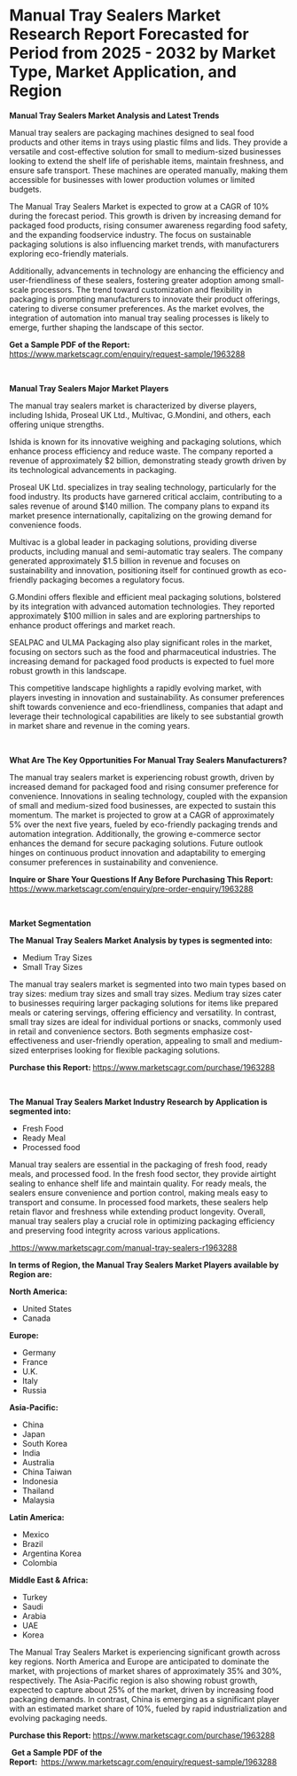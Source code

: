 <p><h1>Manual Tray Sealers Market Research Report Forecasted for Period from 2025 -  2032 by Market Type, Market Application, and Region</h1></p><p><strong>Manual Tray Sealers Market Analysis and Latest Trends</strong></p>
<p><p>Manual tray sealers are packaging machines designed to seal food products and other items in trays using plastic films and lids. They provide a versatile and cost-effective solution for small to medium-sized businesses looking to extend the shelf life of perishable items, maintain freshness, and ensure safe transport. These machines are operated manually, making them accessible for businesses with lower production volumes or limited budgets.</p><p>The Manual Tray Sealers Market is expected to grow at a CAGR of 10% during the forecast period. This growth is driven by increasing demand for packaged food products, rising consumer awareness regarding food safety, and the expanding foodservice industry. The focus on sustainable packaging solutions is also influencing market trends, with manufacturers exploring eco-friendly materials.</p><p>Additionally, advancements in technology are enhancing the efficiency and user-friendliness of these sealers, fostering greater adoption among small-scale processors. The trend toward customization and flexibility in packaging is prompting manufacturers to innovate their product offerings, catering to diverse consumer preferences. As the market evolves, the integration of automation into manual tray sealing processes is likely to emerge, further shaping the landscape of this sector.</p></p>
<p><strong>Get a Sample PDF of the Report:&nbsp;</strong> <a href="https://www.marketscagr.com/enquiry/request-sample/1963288?utm_campaign=2483&utm_medium=2&utm_source=Github&utm_content=ia&utm_term=16042025&utm_id=manual-tray-sealers">https://www.marketscagr.com/enquiry/request-sample/1963288</a></p>
<p>&nbsp;</p>
<p><strong>Manual Tray Sealers Major Market Players</strong></p>
<p><p>The manual tray sealers market is characterized by diverse players, including Ishida, Proseal UK Ltd., Multivac, G.Mondini, and others, each offering unique strengths. </p><p>Ishida is known for its innovative weighing and packaging solutions, which enhance process efficiency and reduce waste. The company reported a revenue of approximately $2 billion, demonstrating steady growth driven by its technological advancements in packaging.</p><p>Proseal UK Ltd. specializes in tray sealing technology, particularly for the food industry. Its products have garnered critical acclaim, contributing to a sales revenue of around $140 million. The company plans to expand its market presence internationally, capitalizing on the growing demand for convenience foods.</p><p>Multivac is a global leader in packaging solutions, providing diverse products, including manual and semi-automatic tray sealers. The company generated approximately $1.5 billion in revenue and focuses on sustainability and innovation, positioning itself for continued growth as eco-friendly packaging becomes a regulatory focus.</p><p>G.Mondini offers flexible and efficient meal packaging solutions, bolstered by its integration with advanced automation technologies. They reported approximately $100 million in sales and are exploring partnerships to enhance product offerings and market reach.</p><p>SEALPAC and ULMA Packaging also play significant roles in the market, focusing on sectors such as the food and pharmaceutical industries. The increasing demand for packaged food products is expected to fuel more robust growth in this landscape.</p><p>This competitive landscape highlights a rapidly evolving market, with players investing in innovation and sustainability. As consumer preferences shift towards convenience and eco-friendliness, companies that adapt and leverage their technological capabilities are likely to see substantial growth in market share and revenue in the coming years.</p></p>
<p>&nbsp;</p>
<p><strong>What Are The Key Opportunities For Manual Tray Sealers Manufacturers?</strong></p>
<p><p>The manual tray sealers market is experiencing robust growth, driven by increased demand for packaged food and rising consumer preference for convenience. Innovations in sealing technology, coupled with the expansion of small and medium-sized food businesses, are expected to sustain this momentum. The market is projected to grow at a CAGR of approximately 5% over the next five years, fueled by eco-friendly packaging trends and automation integration. Additionally, the growing e-commerce sector enhances the demand for secure packaging solutions. Future outlook hinges on continuous product innovation and adaptability to emerging consumer preferences in sustainability and convenience.</p></p>
<p><strong>Inquire or Share Your Questions If Any Before Purchasing This Report:</strong> <a href="https://www.marketscagr.com/enquiry/pre-order-enquiry/1963288?utm_campaign=2483&utm_medium=2&utm_source=Github&utm_content=ia&utm_term=16042025&utm_id=manual-tray-sealers">https://www.marketscagr.com/enquiry/pre-order-enquiry/1963288</a></p>
<p>&nbsp;</p>
<p><strong>Market Segmentation</strong></p>
<p><strong>The Manual Tray Sealers Market Analysis by types is segmented into:</strong></p>
<p><ul><li>Medium Tray Sizes</li><li>Small Tray Sizes</li></ul></p>
<p><p>The manual tray sealers market is segmented into two main types based on tray sizes: medium tray sizes and small tray sizes. Medium tray sizes cater to businesses requiring larger packaging solutions for items like prepared meals or catering servings, offering efficiency and versatility. In contrast, small tray sizes are ideal for individual portions or snacks, commonly used in retail and convenience sectors. Both segments emphasize cost-effectiveness and user-friendly operation, appealing to small and medium-sized enterprises looking for flexible packaging solutions.</p></p>
<p><strong>Purchase this Report:&nbsp;</strong><a href="https://www.marketscagr.com/purchase/1963288?utm_campaign=2483&utm_medium=2&utm_source=Github&utm_content=ia&utm_term=16042025&utm_id=manual-tray-sealers">https://www.marketscagr.com/purchase/1963288</a></p>
<p>&nbsp;</p>
<p><strong>The Manual Tray Sealers Market Industry Research by Application is segmented into:</strong></p>
<p><ul><li>Fresh Food</li><li>Ready Meal</li><li>Processed food</li></ul></p>
<p><p>Manual tray sealers are essential in the packaging of fresh food, ready meals, and processed food. In the fresh food sector, they provide airtight sealing to enhance shelf life and maintain quality. For ready meals, the sealers ensure convenience and portion control, making meals easy to transport and consume. In processed food markets, these sealers help retain flavor and freshness while extending product longevity. Overall, manual tray sealers play a crucial role in optimizing packaging efficiency and preserving food integrity across various applications.</p></p>
<p><a href="https://www.marketscagr.com/manual-tray-sealers-r1963288?utm_campaign=2483&utm_medium=2&utm_source=Github&utm_content=ia&utm_term=16042025&utm_id=manual-tray-sealers">&nbsp;https://www.marketscagr.com/manual-tray-sealers-r1963288</a></p>
<p><strong>In terms of Region, the Manual Tray Sealers Market Players available by Region are:</strong></p>
<p>
    <p> <strong> North America: </strong>
        <ul>
            <li>United States</li>
            <li>Canada</li>
        </ul>
        </p> 
    <p> <strong> Europe: </strong>
        <ul>
            <li>Germany</li>
            <li>France</li>
            <li>U.K.</li>
            <li>Italy</li>
            <li>Russia</li>
        </ul>
        </p> 
    <p> <strong> Asia-Pacific: </strong>
        <ul>
            <li>China</li>
            <li>Japan</li>
            <li>South Korea</li>
            <li>India</li>
            <li>Australia</li>
            <li>China Taiwan</li>
            <li>Indonesia</li>
            <li>Thailand</li>
            <li>Malaysia</li>
        </ul>
        </p> 
    <p> <strong> Latin America: </strong>
        <ul>
            <li>Mexico</li>
            <li>Brazil</li>
            <li>Argentina Korea</li>
            <li>Colombia</li>
        </ul>
        </p> 
    <p> <strong> Middle East & Africa: </strong>
        <ul>
            <li>Turkey</li>
            <li>Saudi</li>
            <li>Arabia</li>
            <li>UAE</li>
            <li>Korea</li>
        </ul>
    </p>
    </p>
<p><p>The Manual Tray Sealers Market is experiencing significant growth across key regions. North America and Europe are anticipated to dominate the market, with projections of market shares of approximately 35% and 30%, respectively. The Asia-Pacific region is also showing robust growth, expected to capture about 25% of the market, driven by increasing food packaging demands. In contrast, China is emerging as a significant player with an estimated market share of 10%, fueled by rapid industrialization and evolving packaging needs.</p></p>
<p><strong>Purchase this Report: </strong><a href="https://www.marketscagr.com/purchase/1963288?utm_campaign=2483&utm_medium=2&utm_source=Github&utm_content=ia&utm_term=16042025&utm_id=manual-tray-sealers">https://www.marketscagr.com/purchase/1963288</a></p>
<p>&nbsp;<strong>Get a Sample PDF of the Report:&nbsp;&nbsp;</strong><a href="https://www.marketscagr.com/enquiry/request-sample/1963288?utm_campaign=2483&utm_medium=2&utm_source=Github&utm_content=ia&utm_term=16042025&utm_id=manual-tray-sealers">https://www.marketscagr.com/enquiry/request-sample/1963288</a></p>
<p><strong></strong></p>
<p><p></p><p></p><p></p></p>